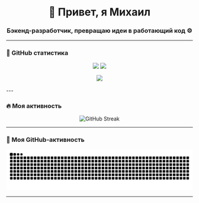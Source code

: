 <h1 align="center">👋 Привет, я Михаил</h1>
<h3 align="center">Бэкенд-разработчик, превращаю идеи в работающий код ⚙️</h3>

---

### 🚀 GitHub статистика
<p align="center">
  <img src="https://github-readme-stats.vercel.app/api?username=nikkes174&show_icons=true&theme=tokyonight&hide_border=true" height="160"/>
  <img src="https://github-readme-stats.vercel.app/api/top-langs/?username=nikkes174&layout=compact&theme=tokyonight&hide_border=true" height="160"/>
</p>
<p align="center">
  <a href="https://t.me/@davsetakie">
    <img src="https://img.shields.io/badge/Telegram-2CA5E0?style=for-the-badge&logo=telegram&logoColor=white"/>
  </a>
</p>
---

### 🔥 Моя активность
<p align="center">
  <img src="https://streak-stats.demolab.com?user=nikkes174&theme=tokyonight&hide_border=true&border_radius=5" alt="GitHub Streak"/>
</p>

---

### 🐍 Моя GitHub-активность
<p align="center">
  <img src="https://raw.githubusercontent.com/nikkes174/snk/output/snake.svg" alt="Snake animation"/>
</p>

---



